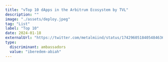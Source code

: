 ```yaml
---
title: "vTop 10 dApps in the Arbitrum Ecosystem by TVL"
description: ""
image: "./assets/deploy.jpeg"
tag: "List"
label: "Top 10"
date: 2024-01-18
externalUrl: "https://twitter.com/metalmiind/status/1742960518405484636?s=20"
type:
  discriminant: ambassadors
  value: "iberedem-abiah"
---
```

